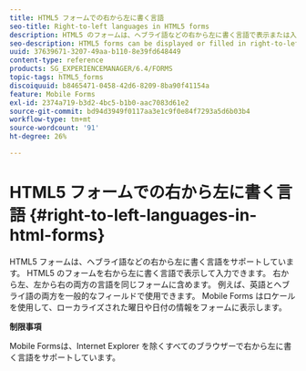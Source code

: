 ```yaml
---
title: HTML5 フォームでの右から左に書く言語
seo-title: Right-to-left languages in HTML5 forms
description: HTML5 のフォームは、ヘブライ語などの右から左に書く言語で表示または入力できます。
seo-description: HTML5 forms can be displayed or filled in right-to-left languages, such as Hebrew.
uuid: 37639671-3207-49aa-b110-8e39fd648449
content-type: reference
products: SG_EXPERIENCEMANAGER/6.4/FORMS
topic-tags: hTML5_forms
discoiquuid: b8465471-0458-42d6-8209-8ba90f41154a
feature: Mobile Forms
exl-id: 2374a719-b3d2-4bc5-b1b0-aac7083d61e2
source-git-commit: bd94d3949f0117aa3e1c9f0e84f7293a5d6b03b4
workflow-type: tm+mt
source-wordcount: '91'
ht-degree: 26%

---
```


# HTML5 フォームでの右から左に書く言語 {#right-to-left-languages-in-html-forms}

HTML5 フォームは、ヘブライ語などの右から左に書く言語をサポートしています。 HTML5 のフォームを右から左に書く言語で表示して入力できます。 右から左、左から右の両方の言語を同じフォームに含めます。 例えば、英語とヘブライ語の両方を一般的なフィールドで使用できます。 Mobile Forms はロケールを使用して、ローカライズされた曜日や日付の情報をフォームに表示します。

**制限事項**

Mobile Formsは、Internet Explorer を除くすべてのブラウザーで右から左に書く言語をサポートしています。
